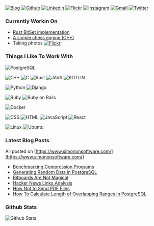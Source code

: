 
[![Blog](https://img.shields.io/badge/-Blog-000?style=flat&logo=&logoColor=white)](https://www.simononsoftware.com/)
[![Github](https://img.shields.io/badge/-Github-181717?style=flat&logo=Github&logoColor=white)](https://github.com/szymonlipinski)
[![Linkedin](https://img.shields.io/badge/-LinkedIn-0077B5?style=flat&logo=Linkedin&logoColor=white)](https://www.linkedin.com/in/szymonlipinski)
[![Flickr](https://img.shields.io/badge/-Flickr-0063DC?style=flat&labelColor=0063DC&logo=flickr&logoColor=white)](https://www.flickr.com/photos/189078704@N02/)
[![Instagram](https://img.shields.io/badge/-Instagram-E4405F?style=flat&labelColor=c13584&logo=instagram&logoColor=white)](https://www.instagram.com/szym_el/)
[![Gmail](https://img.shields.io/badge/-Gmail-D14836?style=flat&logo=Gmail&logoColor=white)](mailto:mabewlun@gmail.com)
[![Twitter](https://img.shields.io/badge/-Twitter-1DA1F2?style=flat&logo=Twitter&logoColor=white)](https://twitter.com/szymon_lipinski)

### Currently Workin On

* [Rust BitSet implementation](https://github.com/szymonlipinski/bitset)
* [A simple chess engine (C++)](https://github.com/szymonlipinski/slchess)
* Taking photos [![Flickr](https://img.shields.io/badge/-Flickr-0063DC?style=flat&labelColor=0063DC&logo=flickr&logoColor=white)](https://www.flickr.com/photos/189078704@N02/)

### Things I Like To Work With

![PostgreSQL](https://img.shields.io/badge/-PostgreSQL-336791?style=flat&logo=PostgreSQL&logoColor=white)

![C++](https://img.shields.io/badge/-C++-00599C?style=flat&logo=C++&logoColor=white)
![C](https://img.shields.io/badge/-C-A8B9CC?style=flat&logo=C&logoColor=white)
![Rust](https://img.shields.io/badge/-Rust-c14438?style=flat&logo=Rust&logoColor=white)
![JAVA](https://img.shields.io/badge/-Java-007396?style=flat&logo=JAVA&logoColor=white)
![KOTLIN](https://img.shields.io/badge/-Kotlin-0095D5?style=flat&logo=JAVA&logoColor=white)

![Python](https://img.shields.io/badge/-Python-3776AB?style=flat&logo=Python&logoColor=white)
![Django](https://img.shields.io/badge/-Django-092E20?style=flat&logo=Django&logoColor=white)

![Ruby](https://img.shields.io/badge/-Ruby-CC342D?style=flat&logo=Ruby&logoColor=white)
![Ruby on Rails](https://img.shields.io/badge/-Ruby%20on%20Rails-CC0000?style=flat&logo=Ruby%20on%20Rails&logoColor=white)

![Docker](https://img.shields.io/badge/-Docker-2496ED?style=flat&logo=Docker&logoColor=white)

![CSS](https://img.shields.io/badge/-CSS-1572B6?style=flat&logo=CSS3&logoColor=white)
![HTML](https://img.shields.io/badge/-HTML-E34F26?style=flat&logo=HTML5&logoColor=white)
![JavaScript](https://img.shields.io/badge/-JavaScript-F7DF1E?style=flat&logo=JAVA&logoColor=white)
![React](https://img.shields.io/badge/-React-61DAFB?style=flat&logo=JAVA&logoColor=white)


![Linux](https://img.shields.io/badge/-Linux-FCC624?style=flat&logo=Linux&logoColor=white)
![Ubuntu](https://img.shields.io/badge/-Ubuntu-F7DF1E?style=flat&logo=Ubuntu&logoColor=white)








### Latest Blog Posts

All posted on [https://www.simononsoftware.com/](https://www.simononsoftware.com/)

* [Benchmarking Compression Programs](https://www.simononsoftware.com/benchmarking-compression-programs/)
* [Generating Random Data in PostgreSQL](https://www.simononsoftware.com/generating-random-data-in-postgresql/)
* [Bitboards Are Not Magical](https://www.simononsoftware.com/bitboards-are-not-magical/)
* [Hacker News Links Analysis](https://www.simononsoftware.com/hackernews-links-analysis/)
* [How Not to Send PDF Files](https://www.simononsoftware.com/how-not-to-send-pdf-files/)
* [How To Calculate Length of Overlapping Ranges in PostgreSQL](https://www.simononsoftware.com/how-to-calculate-length-of-overlapping-ranges-in-postgres/)


### Github Stats

![Github Stats](https://github-readme-stats.vercel.app/api?username=szymonlipinski&show_icons=true&hide_border=false&count_private=true)

